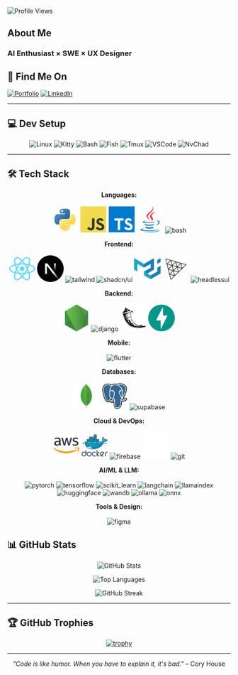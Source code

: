 <div align="left">
  
  ![Profile Views](https://komarev.com/ghpvc/?username=yok4ai&label=Profile%20views&color=0e75b6&style=flat)
  
</div>

## About Me

### **AI Enthusiast** × **SWE** × **UX Designer**

## 🔗 Find Me On

[![Portfolio](https://img.shields.io/badge/-Portfolio-000000?style=for-the-badge&logo=vercel&logoColor=white)](https://imrozeshan.vercel.app) [![LinkedIn](https://img.shields.io/badge/-LinkedIn-0A66C2?style=for-the-badge&logo=linkedin&logoColor=white)](https://www.linkedin.com/in/imroz-eshan/)


---

## 💻 Dev Setup

<div align="center">

![Linux](https://img.shields.io/badge/Linux-000000?style=for-the-badge&logo=linux&logoColor=FCC624)
![Kitty](https://img.shields.io/badge/Kitty-000000?style=for-the-badge&logo=gnome-terminal&logoColor=white)
![Bash](https://img.shields.io/badge/Bash-000000?style=for-the-badge&logo=gnu-bash&logoColor=darkgrey)
![Fish](https://img.shields.io/badge/Fish-000000?style=for-the-badge&logo=fish-shell&logoColor=white)
![Tmux](https://img.shields.io/badge/Tmux-000000?style=for-the-badge&logo=tmux&logoColor=paste)
![VSCode](https://img.shields.io/badge/VSCode-000000?style=for-the-badge&logo=visual-studio-code&logoColor=white)
![NvChad](https://img.shields.io/badge/NvChad-000000?style=for-the-badge&logo=neovim&logoColor=teal)

</div>

---

## 🛠️ Tech Stack

<div align="center">

**Languages:**  
<br>
<img src="https://raw.githubusercontent.com/devicons/devicon/master/icons/python/python-original.svg" alt="python" width="60" height="60"/>
<img src="https://raw.githubusercontent.com/devicons/devicon/master/icons/javascript/javascript-original.svg" alt="javascript" width="60" height="60"/>
<img src="https://raw.githubusercontent.com/devicons/devicon/master/icons/typescript/typescript-original.svg" alt="typescript" width="60" height="60"/>
<img src="https://raw.githubusercontent.com/devicons/devicon/master/icons/java/java-original.svg" alt="java" width="60" height="60"/>
<img src="https://cdn.jsdelivr.net/gh/devicons/devicon@latest/icons/bash/bash-original.svg" alt="bash" width="60" height="60"/>

**Frontend:**  
<br>
<img src="https://raw.githubusercontent.com/devicons/devicon/master/icons/react/react-original.svg" alt="react" width="60" height="60"/>
<img src="https://raw.githubusercontent.com/devicons/devicon/master/icons/nextjs/nextjs-original.svg" alt="nextjs" width="60" height="60"/>
<img src="https://www.vectorlogo.zone/logos/tailwindcss/tailwindcss-icon.svg" alt="tailwind" width="60" height="60"/>
<img src="https://avatars.githubusercontent.com/u/139895814?s=200&v=4" alt="shadcn/ui" width="60" height="60"/>
<img src="https://raw.githubusercontent.com/devicons/devicon/master/icons/materialui/materialui-original.svg" alt="materialui" width="60" height="60"/>
<img src="https://raw.githubusercontent.com/devicons/devicon/master/icons/threejs/threejs-original.svg" alt="threejs" width="60" height="60"/>
<img src="https://vectorwiki.com/images/sHLtN__headless-ui-icon.svg" alt="headlessui" width="50" height="60"/>

**Backend:**  
<br>
<img src="https://raw.githubusercontent.com/devicons/devicon/master/icons/nodejs/nodejs-original.svg" alt="nodejs" width="60" height="60"/>
<img src="https://cdn.worldvectorlogo.com/logos/django.svg" alt="django" width="60" height="60"/>
<img src="https://raw.githubusercontent.com/devicons/devicon/master/icons/flask/flask-original.svg" alt="flask" width="60" height="60"/>
<img src="https://raw.githubusercontent.com/devicons/devicon/master/icons/fastapi/fastapi-original.svg" alt="fastapi" width="60" height="60"/>

**Mobile:**  
<br>
<img src="https://www.vectorlogo.zone/logos/flutterio/flutterio-icon.svg" alt="flutter" width="60" height="60"/>

**Databases:**  
<br>
<img src="https://raw.githubusercontent.com/devicons/devicon/master/icons/mongodb/mongodb-original.svg" alt="mongodb" width="60" height="60"/>
<img src="https://raw.githubusercontent.com/devicons/devicon/master/icons/postgresql/postgresql-original.svg" alt="postgresql" width="60" height="60"/>
<img src="https://www.vectorlogo.zone/logos/supabase/supabase-icon.svg" alt="supabase" width="60" height="60"/>

**Cloud & DevOps:**  
<br>
<img src="https://raw.githubusercontent.com/devicons/devicon/master/icons/amazonwebservices/amazonwebservices-original-wordmark.svg" alt="aws" width="60" height="60"/>
<img src="https://raw.githubusercontent.com/devicons/devicon/master/icons/docker/docker-original-wordmark.svg" alt="docker" width="60" height="60"/>
<img src="https://www.vectorlogo.zone/logos/firebase/firebase-icon.svg" alt="firebase" width="60" height="60"/>
<img src="https://raw.githubusercontent.com/devicons/devicon/54cfe13ac10eaa1ef817a343ab0a9437eb3c2e08/icons/railway/railway-original.svg" alt="railway" width="60" height="60"/>
<img src="https://www.vectorlogo.zone/logos/git-scm/git-scm-icon.svg" alt="git" width="60" height="100"/>

**AI/ML & LLM:**  
<br>
<img src="https://www.vectorlogo.zone/logos/pytorch/pytorch-icon.svg" alt="pytorch" width="60" height="60"/>
<img src="https://www.vectorlogo.zone/logos/tensorflow/tensorflow-icon.svg" alt="tensorflow" width="60" height="60"/>
<img src="https://upload.wikimedia.org/wikipedia/commons/0/05/Scikit_learn_logo_small.svg" alt="scikit_learn" width="60" height="60"/>
<img src="https://avatars.githubusercontent.com/u/126733545?s=200&v=4" alt="langchain" width="60" height="60"/>
<img src="https://avatars.githubusercontent.com/u/130722866?s=200&v=4" alt="llamaindex" width="60" height="60"/>
<img src="https://avatars.githubusercontent.com/u/25720743?s=200&v=4" alt="huggingface" width="60" height="60"/>
<img src="https://avatars.githubusercontent.com/u/26401354?s=200&v=4" alt="wandb" width="60" height="60"/>
<img src="https://avatars.githubusercontent.com/u/151674099?s=200&v=4" alt="ollama" width="60" height="60"/>
<img src="https://www.vectorlogo.zone/logos/onnxai/onnxai-icon.svg" alt="onnx" width="60" height="60"/>

**Tools & Design:**  
<br>
<img src="https://www.vectorlogo.zone/logos/figma/figma-icon.svg" alt="figma" width="60" height="60"/>

</div>

## 📊 GitHub Stats

<div align="center">
  
  ![GitHub Stats](https://github-readme-stats.vercel.app/api?username=yok4ai&show_icons=true&theme=tokyonight&hide_border=true&count_private=true)
  
  ![Top Languages](https://github-readme-stats.vercel.app/api/top-langs/?username=yok4ai&layout=compact&theme=tokyonight&hide_border=true)
  
  ![GitHub Streak](https://github-readme-streak-stats.herokuapp.com/?user=yok4ai&theme=tokyonight&hide_border=true)
  
</div>

---

## 🏆 GitHub Trophies
<div align="center">
  
[![trophy](https://github-profile-trophy.vercel.app/?username=yok4ai&theme=onedark&no-frame=false&no-bg=false&margin-w=4)](https://github.com/ryo-ma/github-profile-trophy)

</div>

---

<div align="center">
  
  *"Code is like humor. When you have to explain it, it's bad."* – Cory House  
  
</div>
